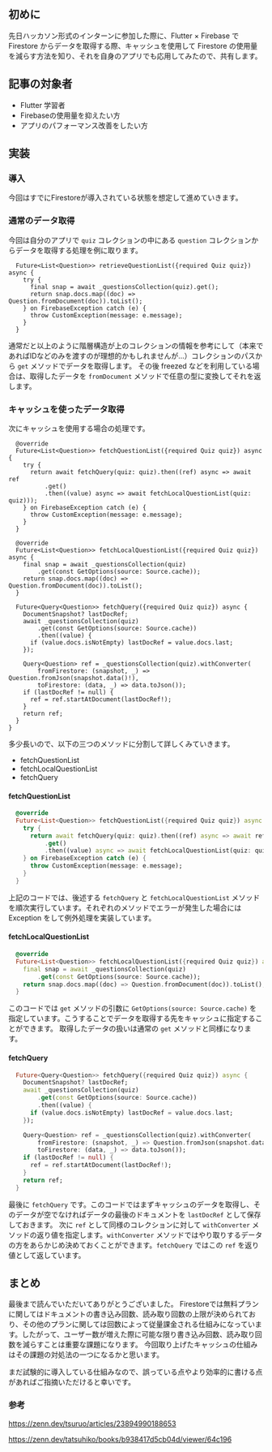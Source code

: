 ## 初めに
先日ハッカソン形式のインターンに参加した際に、Flutter × Firebase で Firestore からデータを取得する際、キャッシュを使用して Firestore の使用量を減らす方法を知り、それを自身のアプリでも応用してみたので、共有します。

## 記事の対象者
+ Flutter 学習者
+ Firebaseの使用量を抑えたい方
+ アプリのパフォーマンス改善をしたい方

## 実装
### 導入
今回はすでにFirestoreが導入されている状態を想定して進めていきます。

### 通常のデータ取得
今回は自分のアプリで `quiz` コレクションの中にある `question` コレクションからデータを取得する処理を例に取ります。

```dart: question_repository.dart
  Future<List<Question>> retrieveQuestionList({required Quiz quiz}) async {
    try {
      final snap = await _questionsCollection(quiz).get();
      return snap.docs.map((doc) => Question.fromDocument(doc)).toList();
    } on FirebaseException catch (e) {
      throw CustomException(message: e.message);
    }
  }
```
通常だと以上のように階層構造が上のコレクションの情報を参考にして（本来であればIDなどのみを渡すのが理想的かもしれませんが...）コレクションのパスから `get` メソッドでデータを取得します。
その後 freezed などを利用している場合は、取得したデータを `fromDocument` メソッドで任意の型に変換してそれを返します。

### キャッシュを使ったデータ取得
次にキャッシュを使用する場合の処理です。

```dart: question_repository.dart
  @override
  Future<List<Question>> fetchQuestionList({required Quiz quiz}) async {
    try {
      return await fetchQuery(quiz: quiz).then((ref) async => await ref
          .get()
          .then((value) async => await fetchLocalQuestionList(quiz: quiz)));
    } on FirebaseException catch (e) {
      throw CustomException(message: e.message);
    }
  }

  @override
  Future<List<Question>> fetchLocalQuestionList({required Quiz quiz}) async {
    final snap = await _questionsCollection(quiz)
        .get(const GetOptions(source: Source.cache));
    return snap.docs.map((doc) => Question.fromDocument(doc)).toList();
  }

  Future<Query<Question>> fetchQuery({required Quiz quiz}) async {
    DocumentSnapshot? lastDocRef;
    await _questionsCollection(quiz)
        .get(const GetOptions(source: Source.cache))
        .then((value) {
      if (value.docs.isNotEmpty) lastDocRef = value.docs.last;
    });

    Query<Question> ref = _questionsCollection(quiz).withConverter(
        fromFirestore: (snapshot, _) => Question.fromJson(snapshot.data()!),
        toFirestore: (data, _) => data.toJson());
    if (lastDocRef != null) {
      ref = ref.startAtDocument(lastDocRef!);
    }
    return ref;
  }
}
```
多少長いので、以下の三つのメソッドに分割して詳しくみていきます。
+ fetchQuestionList
+ fetchLocalQuestionList
+ fetchQuery

#### fetchQuestionList
```dart
  @override
  Future<List<Question>> fetchQuestionList({required Quiz quiz}) async {
    try {
      return await fetchQuery(quiz: quiz).then((ref) async => await ref
          .get()
          .then((value) async => await fetchLocalQuestionList(quiz: quiz)));
    } on FirebaseException catch (e) {
      throw CustomException(message: e.message);
    }
  }
```
上記のコードでは、後述する `fetchQuery` と `fetchLocalQuestionList` メソッドを順次実行しています。それぞれのメソッドでエラーが発生した場合には Exception をして例外処理を実装しています。

#### fetchLocalQuestionList
```dart
  @override
  Future<List<Question>> fetchLocalQuestionList({required Quiz quiz}) async {
    final snap = await _questionsCollection(quiz)
        .get(const GetOptions(source: Source.cache));
    return snap.docs.map((doc) => Question.fromDocument(doc)).toList();
  }
```
このコードでは `get` メソッドの引数に `GetOptions(source: Source.cache)` を指定しています。こうすることでデータを取得する先をキャッシュに指定することができます。
取得したデータの扱いは通常の `get` メソッドと同様になります。

#### fetchQuery
```dart
  Future<Query<Question>> fetchQuery({required Quiz quiz}) async {
    DocumentSnapshot? lastDocRef;
    await _questionsCollection(quiz)
        .get(const GetOptions(source: Source.cache))
        .then((value) {
      if (value.docs.isNotEmpty) lastDocRef = value.docs.last;
    });

    Query<Question> ref = _questionsCollection(quiz).withConverter(
        fromFirestore: (snapshot, _) => Question.fromJson(snapshot.data()!),
        toFirestore: (data, _) => data.toJson());
    if (lastDocRef != null) {
      ref = ref.startAtDocument(lastDocRef!);
    }
    return ref;
  }
```
最後に `fetchQuery` です。このコードではまずキャッシュのデータを取得し、そのデータが空でなければデータの最後のドキュメントを `lastDocRef` として保存しておきます。
次に `ref` として同様のコレクションに対して `withConverter` メソッドの返り値を指定します。`withConverter` メソッドではやり取りするデータの方をあらかじめ決めておくことができます。`fetchQuery` ではこの `ref` を返り値として返しています。

## まとめ
最後まで読んでいただいてありがとうございました。
Firestoreでは無料プランに関してはドキュメントの書き込み回数、読み取り回数の上限が決められており、その他のプランに関しては回数によって従量課金される仕組みになっています。したがって、ユーザー数が増えた際に可能な限り書き込み回数、読み取り回数を減らすことは重要な課題になります。
今回取り上げたキャッシュの仕組みはその課題の対処法の一つになるかと思います。

まだ試験的に導入している仕組みなので、誤っている点やより効率的に書ける点があればご指摘いただけると幸いです。

### 参考
https://zenn.dev/tsuruo/articles/23894990188653

https://zenn.dev/tatsuhiko/books/b938417d5cb04d/viewer/64c196